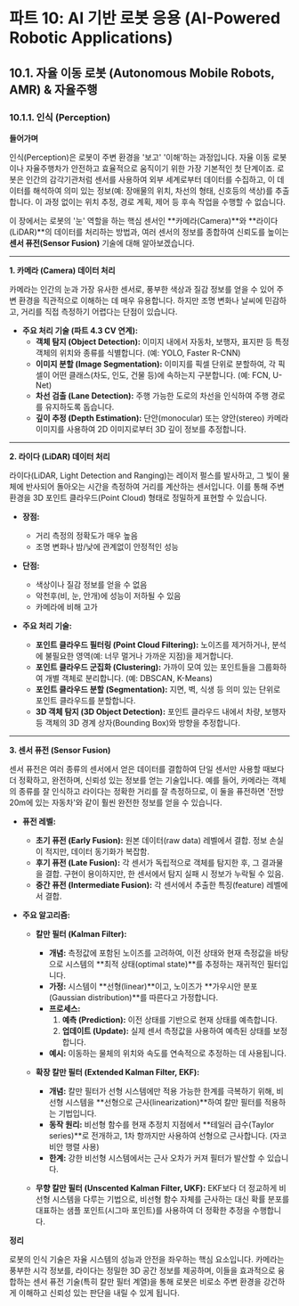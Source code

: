 # 파트 10: AI 기반 로봇 응용 (AI-Powered Robotic Applications)

## 10.1. 자율 이동 로봇 (Autonomous Mobile Robots, AMR) & 자율주행

### 10.1.1. 인식 (Perception)

**들어가며**

인식(Perception)은 로봇이 주변 환경을 '보고' '이해'하는 과정입니다. 자율 이동 로봇이나 자율주행차가 안전하고 효율적으로 움직이기 위한 가장 기본적인 첫 단계이죠. 로봇은 인간의 감각기관처럼 센서를 사용하여 외부 세계로부터 데이터를 수집하고, 이 데이터를 해석하여 의미 있는 정보(예: 장애물의 위치, 차선의 형태, 신호등의 색상)를 추출합니다. 이 과정 없이는 위치 추정, 경로 계획, 제어 등 후속 작업을 수행할 수 없습니다.

이 장에서는 로봇의 '눈' 역할을 하는 핵심 센서인 **카메라(Camera)**와 **라이다(LiDAR)**의 데이터를 처리하는 방법과, 여러 센서의 정보를 종합하여 신뢰도를 높이는 **센서 퓨전(Sensor Fusion)** 기술에 대해 알아보겠습니다.

---

**1. 카메라 (Camera) 데이터 처리**

카메라는 인간의 눈과 가장 유사한 센서로, 풍부한 색상과 질감 정보를 얻을 수 있어 주변 환경을 직관적으로 이해하는 데 매우 유용합니다. 하지만 조명 변화나 날씨에 민감하고, 거리를 직접 측정하기 어렵다는 단점이 있습니다.

- **주요 처리 기술 (파트 4.3 CV 연계):**
  - **객체 탐지 (Object Detection):** 이미지 내에서 자동차, 보행자, 표지판 등 특정 객체의 위치와 종류를 식별합니다. (예: YOLO, Faster R-CNN)
  - **이미지 분할 (Image Segmentation):** 이미지를 픽셀 단위로 분할하여, 각 픽셀이 어떤 클래스(차도, 인도, 건물 등)에 속하는지 구분합니다. (예: FCN, U-Net)
  - **차선 검출 (Lane Detection):** 주행 가능한 도로의 차선을 인식하여 주행 경로를 유지하도록 돕습니다.
  - **깊이 추정 (Depth Estimation):** 단안(monocular) 또는 양안(stereo) 카메라 이미지를 사용하여 2D 이미지로부터 3D 깊이 정보를 추정합니다.

---

**2. 라이다 (LiDAR) 데이터 처리**

라이다(LiDAR, Light Detection and Ranging)는 레이저 펄스를 발사하고, 그 빛이 물체에 반사되어 돌아오는 시간을 측정하여 거리를 계산하는 센서입니다. 이를 통해 주변 환경을 3D 포인트 클라우드(Point Cloud) 형태로 정밀하게 표현할 수 있습니다.

- **장점:**
  - 거리 측정의 정확도가 매우 높음
  - 조명 변화나 밤/낮에 관계없이 안정적인 성능
- **단점:**
  - 색상이나 질감 정보를 얻을 수 없음
  - 악천후(비, 눈, 안개)에 성능이 저하될 수 있음
  - 카메라에 비해 고가

- **주요 처리 기술:**
  - **포인트 클라우드 필터링 (Point Cloud Filtering):** 노이즈를 제거하거나, 분석에 불필요한 영역(예: 너무 멀거나 가까운 지점)을 제거합니다.
  - **포인트 클라우드 군집화 (Clustering):** 가까이 모여 있는 포인트들을 그룹화하여 개별 객체로 분리합니다. (예: DBSCAN, K-Means)
  - **포인트 클라우드 분할 (Segmentation):** 지면, 벽, 식생 등 의미 있는 단위로 포인트 클라우드를 분할합니다.
  - **3D 객체 탐지 (3D Object Detection):** 포인트 클라우드 내에서 차량, 보행자 등 객체의 3D 경계 상자(Bounding Box)와 방향을 추정합니다.

---

**3. 센서 퓨전 (Sensor Fusion)**

센서 퓨전은 여러 종류의 센서에서 얻은 데이터를 결합하여 단일 센서만 사용할 때보다 더 정확하고, 완전하며, 신뢰성 있는 정보를 얻는 기술입니다. 예를 들어, 카메라는 객체의 종류를 잘 인식하고 라이다는 정확한 거리를 잘 측정하므로, 이 둘을 퓨전하면 '전방 20m에 있는 자동차'와 같이 훨씬 완전한 정보를 얻을 수 있습니다.

- **퓨전 레벨:**
  - **초기 퓨전 (Early Fusion):** 원본 데이터(raw data) 레벨에서 결합. 정보 손실이 적지만, 데이터 동기화가 복잡함.
  - **후기 퓨전 (Late Fusion):** 각 센서가 독립적으로 객체를 탐지한 후, 그 결과물을 결합. 구현이 용이하지만, 한 센서에서 탐지 실패 시 정보가 누락될 수 있음.
  - **중간 퓨전 (Intermediate Fusion):** 각 센서에서 추출한 특징(feature) 레벨에서 결합.

- **주요 알고리즘:**

  - **칼만 필터 (Kalman Filter):**
    - **개념:** 측정값에 포함된 노이즈를 고려하여, 이전 상태와 현재 측정값을 바탕으로 시스템의 **최적 상태(optimal state)**를 추정하는 재귀적인 필터입니다.
    - **가정:** 시스템이 **선형(linear)**이고, 노이즈가 **가우시안 분포(Gaussian distribution)**를 따른다고 가정합니다.
    - **프로세스:**
      1. **예측 (Prediction):** 이전 상태를 기반으로 현재 상태를 예측합니다.
      2. **업데이트 (Update):** 실제 센서 측정값을 사용하여 예측된 상태를 보정합니다.
    - **예시:** 이동하는 물체의 위치와 속도를 연속적으로 추정하는 데 사용됩니다.

  - **확장 칼만 필터 (Extended Kalman Filter, EKF):**
    - **개념:** 칼만 필터가 선형 시스템에만 적용 가능한 한계를 극복하기 위해, 비선형 시스템을 **선형으로 근사(linearization)**하여 칼만 필터를 적용하는 기법입니다.
    - **동작 원리:** 비선형 함수를 현재 추정치 지점에서 **테일러 급수(Taylor series)**로 전개하고, 1차 항까지만 사용하여 선형으로 근사합니다. (자코비안 행렬 사용)
    - **한계:** 강한 비선형 시스템에서는 근사 오차가 커져 필터가 발산할 수 있습니다.

  - **무향 칼만 필터 (Unscented Kalman Filter, UKF):** EKF보다 더 정교하게 비선형 시스템을 다루는 기법으로, 비선형 함수 자체를 근사하는 대신 확률 분포를 대표하는 샘플 포인트(시그마 포인트)를 사용하여 더 정확한 추정을 수행합니다.

**정리**

로봇의 인식 기술은 자율 시스템의 성능과 안전을 좌우하는 핵심 요소입니다. 카메라는 풍부한 시각 정보를, 라이다는 정밀한 3D 공간 정보를 제공하며, 이들을 효과적으로 융합하는 센서 퓨전 기술(특히 칼만 필터 계열)을 통해 로봇은 비로소 주변 환경을 강건하게 이해하고 신뢰성 있는 판단을 내릴 수 있게 됩니다.
